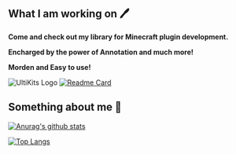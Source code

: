 ## What I am working on 🖊

**Come and check out my library for Minecraft plugin development.**

**Encharged by the power of Annotation and much more!**

**Morden and Easy to use!**

![UltiKits Logo]()
[![Readme Card](https://github-readme-stats.vercel.app/api/pin/?username=ultikits&repo=UltiTools-Reborn)](https://github.com/UltiKits/UltiTools-Reborn)

## Something about me 🐍

[![Anurag's github stats](https://github-readme-stats.vercel.app/api?username=wisdommen&count_private=true&show_icons=true&theme=material-palenight)](https://github.com/wisdommen/wisdommen)

[![Top Langs](https://github-readme-stats.vercel.app/api/top-langs/?username=wisdommen&layout=compact&theme=material-palenight)](https://github.com/wisdommen/wisdommen)
